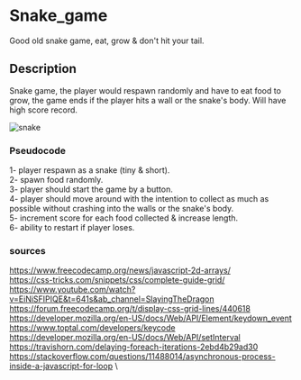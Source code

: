 # Snake_game
Good old snake game, eat, grow & don't hit your tail.

## Description
Snake game, the player would respawn randomly and have to eat food to grow, the game ends if the player hits a wall or the snake's body. Will have high score record.

![snake](https://github.com/Ali000/Snake_game/assets/24501038/f774898a-b962-4f01-a0f1-e1f846e2a80f)


### Pseudocode
1- player respawn as a snake (tiny & short).\
2- spawn food randomly.\
3- player should start the game by a button.\
4- player should move around with the intention to collect as much as possible without crashing into the walls or the snake's body.\
5- increment score for each food collected & increase length.\
6- ability to restart if player loses.

### sources
https://www.freecodecamp.org/news/javascript-2d-arrays/ \
https://css-tricks.com/snippets/css/complete-guide-grid/ \
https://www.youtube.com/watch?v=EiNiSFIPIQE&t=641s&ab_channel=SlayingTheDragon \
https://forum.freecodecamp.org/t/display-css-grid-lines/440618 \
https://developer.mozilla.org/en-US/docs/Web/API/Element/keydown_event \
https://www.toptal.com/developers/keycode \
https://developer.mozilla.org/en-US/docs/Web/API/setInterval \
https://travishorn.com/delaying-foreach-iterations-2ebd4b29ad30 \
https://stackoverflow.com/questions/11488014/asynchronous-process-inside-a-javascript-for-loop \